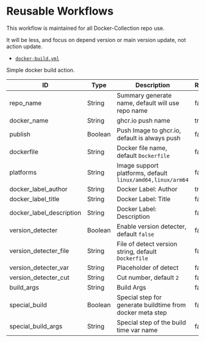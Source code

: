# Reusable Workflows

This workflow is maintained for all Docker-Collection repo use.

It will be less, and focus on depend version or main version update, not action update.

- [`docker-build.yml`](.github/workflows/docker-build.yml)

Simple docker build action.

| ID | Type | Description | Required |
| --- | --- | --- | --- |
| repo_name | String | Summary generate name, default will use repo name | false |
| docker_name | String | ghcr.io push name | true |
| publish | Boolean | Push Image to ghcr.io, default is always push | false |
| dockerfile | String | Docker file name, default ``Dockerfile`` | false |
| platforms | String | Image support platforms, default ``linux/amd64,linux/arm64`` | false |
| docker_label_author | String | Docker Label: Author | true |
| docker_label_title | String | Docker Label: Title | false |
| docker_label_description | String | Docker Label: Description | false |
| version_detecter | Boolean | Enable version detecter, default ``false`` | false |
| version_detecter_file | String | File of detect version string, default ``Dockerfile`` | false |
| version_detecter_var | String | Placeholder of detect | false |
| version_detecter_cut | String | Cut number, default ``2`` | false |
| build_args | String | Build Args | false |
| special_build | Boolean | Special step for generate buildtime from docker meta step | false |
| special_build_args | String | Special step of the build time var name | false |
